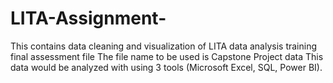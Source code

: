 # LITA-Assignment-
This contains data cleaning and visualization of LITA data analysis training final assessment file
The file name to be used is Capstone Project data
This data would be analyzed with using 3 tools (Microsoft Excel, SQL, Power BI).
